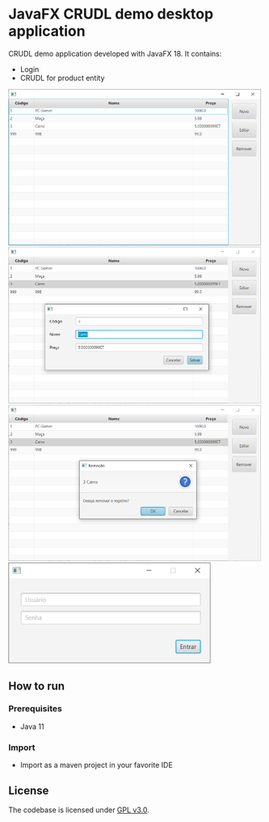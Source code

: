 # JavaFX CRUDL demo desktop application

CRUDL demo application developed with JavaFX 18. It contains:

* Login
* CRUDL for product entity

<img src="https://github.com/RobertoDebarba/javafx-crudl-demo/blob/main/screenshot/produtos.PNG" width="500" width="auto"><img src="https://github.com/RobertoDebarba/javafx-crudl-demo/blob/main/screenshot/produtos-edit.PNG" width="500" width="auto">
<img src="https://github.com/RobertoDebarba/javafx-crudl-demo/blob/main/screenshot/produtos-delete.PNG" width="500" width="auto"><img src="https://github.com/RobertoDebarba/javafx-crudl-demo/blob/main/screenshot/login.PNG" width="400" width="auto">

## How to run

### Prerequisites

* Java 11

### Import

* Import as a maven project in your favorite IDE

## License

The codebase is licensed under [GPL v3.0](http://www.gnu.org/licenses/gpl-3.0.html).
